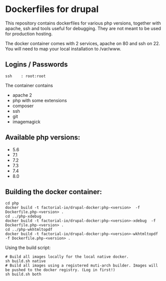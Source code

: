 # Dockerfiles for drupal

This repository contains dockerfiles for various php versions, together with apache, ssh and tools useful for debugging. They are not meant to be used for production hosting.

The docker container comes with 2 services, apache on 80 and ssh on 22. You will need to map your local installation to /var/www.

## Logins / Passwords

    ssh    : root:root

The container contains

  * apache 2
  * php with some extensions
  * composer
  * ssh
  * git
  * imagemagick

## Available php versions:

  * 5.6
  * 7.1
  * 7.2
  * 7.3
  * 7.4
  * 8.0

## Building the docker container:

```
cd php
docker build -t factorial-io/drupal-docker:php-<version>  -f Dockerfile.php-<version> .
cd ../php-xdebug
docker build -t factorial-io/drupal-docker:php-<version>-xdebug  -f Dockerfile.php-<version> .
cd ../php-wkhtmltopdf
docker build -t factorial-io/drupal-docker:php-<version>-wkhtmltopdf  -f Dockerfile.php-<version> .

```

Using the build script:

```
# Build all images locally for the local native docker.
sh build.sh native
# Build all images using a registered muti-arch builder. Images will be pushed to the docker registry. (Log in first!)
sh build.sh both
```
